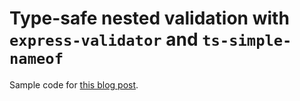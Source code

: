 # Type-safe nested validation with `express-validator` and `ts-simple-nameof`

Sample code for [this blog post](https://alexanderzeitler.com/articles/type-safe-nested-validation-with-express-validator-and-ts-simple-nameof/).
